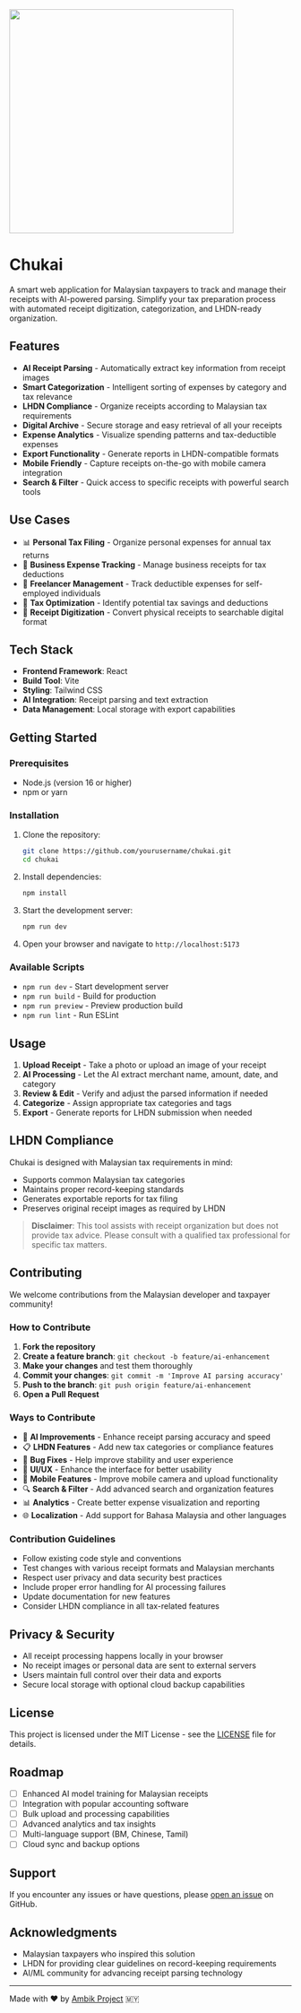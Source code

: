 <img src="https://repository-images.githubusercontent.com/995533142/e03b5d8f-ec8a-4808-bc36-4b273ef40f5f" width="400">

# Chukai

A smart web application for Malaysian taxpayers to track and manage their receipts with AI-powered parsing. Simplify your tax preparation process with automated receipt digitization, categorization, and LHDN-ready organization.

## Features

- **AI Receipt Parsing** - Automatically extract key information from receipt images
- **Smart Categorization** - Intelligent sorting of expenses by category and tax relevance
- **LHDN Compliance** - Organize receipts according to Malaysian tax requirements
- **Digital Archive** - Secure storage and easy retrieval of all your receipts
- **Expense Analytics** - Visualize spending patterns and tax-deductible expenses
- **Export Functionality** - Generate reports in LHDN-compatible formats
- **Mobile Friendly** - Capture receipts on-the-go with mobile camera integration
- **Search & Filter** - Quick access to specific receipts with powerful search tools

## Use Cases

- 📊 **Personal Tax Filing** - Organize personal expenses for annual tax returns
- 🏢 **Business Expense Tracking** - Manage business receipts for tax deductions
- 💼 **Freelancer Management** - Track deductible expenses for self-employed individuals  
- 🎯 **Tax Optimization** - Identify potential tax savings and deductions
- 📱 **Receipt Digitization** - Convert physical receipts to searchable digital format

## Tech Stack

- **Frontend Framework**: React
- **Build Tool**: Vite
- **Styling**: Tailwind CSS
- **AI Integration**: Receipt parsing and text extraction
- **Data Management**: Local storage with export capabilities

## Getting Started

### Prerequisites

- Node.js (version 16 or higher)
- npm or yarn

### Installation

1. Clone the repository:
   ```bash
   git clone https://github.com/yourusername/chukai.git
   cd chukai
   ```

2. Install dependencies:
   ```bash
   npm install
   ```

3. Start the development server:
   ```bash
   npm run dev
   ```

4. Open your browser and navigate to `http://localhost:5173`

### Available Scripts

- `npm run dev` - Start development server
- `npm run build` - Build for production
- `npm run preview` - Preview production build
- `npm run lint` - Run ESLint

## Usage

1. **Upload Receipt** - Take a photo or upload an image of your receipt
2. **AI Processing** - Let the AI extract merchant name, amount, date, and category
3. **Review & Edit** - Verify and adjust the parsed information if needed
4. **Categorize** - Assign appropriate tax categories and tags
5. **Export** - Generate reports for LHDN submission when needed

## LHDN Compliance

Chukai is designed with Malaysian tax requirements in mind:

- Supports common Malaysian tax categories
- Maintains proper record-keeping standards
- Generates exportable reports for tax filing
- Preserves original receipt images as required by LHDN

> **Disclaimer**: This tool assists with receipt organization but does not provide tax advice. Please consult with a qualified tax professional for specific tax matters.

## Contributing

We welcome contributions from the Malaysian developer and taxpayer community!

### How to Contribute

1. **Fork the repository**
2. **Create a feature branch**: `git checkout -b feature/ai-enhancement`
3. **Make your changes** and test them thoroughly
4. **Commit your changes**: `git commit -m 'Improve AI parsing accuracy'`
5. **Push to the branch**: `git push origin feature/ai-enhancement`
6. **Open a Pull Request**

### Ways to Contribute

- 🤖 **AI Improvements** - Enhance receipt parsing accuracy and speed
- 📋 **LHDN Features** - Add new tax categories or compliance features
- 🐛 **Bug Fixes** - Help improve stability and user experience
- 🎨 **UI/UX** - Enhance the interface for better usability
- 📱 **Mobile Features** - Improve mobile camera and upload functionality
- 🔍 **Search & Filter** - Add advanced search and organization features
- 📊 **Analytics** - Create better expense visualization and reporting
- 🌐 **Localization** - Add support for Bahasa Malaysia and other languages

### Contribution Guidelines

- Follow existing code style and conventions
- Test changes with various receipt formats and Malaysian merchants
- Respect user privacy and data security best practices
- Include proper error handling for AI processing failures
- Update documentation for new features
- Consider LHDN compliance in all tax-related features

## Privacy & Security

- All receipt processing happens locally in your browser
- No receipt images or personal data are sent to external servers
- Users maintain full control over their data and exports
- Secure local storage with optional cloud backup capabilities

## License

This project is licensed under the MIT License - see the [LICENSE](LICENSE) file for details.

## Roadmap

- [ ] Enhanced AI model training for Malaysian receipts
- [ ] Integration with popular accounting software
- [ ] Bulk upload and processing capabilities
- [ ] Advanced analytics and tax insights
- [ ] Multi-language support (BM, Chinese, Tamil)
- [ ] Cloud sync and backup options

## Support

If you encounter any issues or have questions, please [open an issue](https://github.com/yourusername/chukai/issues) on GitHub.

## Acknowledgments

- Malaysian taxpayers who inspired this solution
- LHDN for providing clear guidelines on record-keeping requirements
- AI/ML community for advancing receipt parsing technology

---

Made with ❤️ by [Ambik Project](https://ambik.link) 🇲🇾
